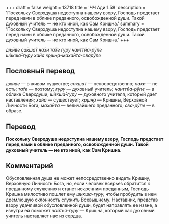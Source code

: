 +++
draft = false
weight = 13718
title = 'ЧЧ Ади 1.58'
description = 'Поскольку Сверхдуша недоступна нашему взору, Господь предстает перед нами в облике преданного, освобожденной души. Такой духовный учитель — не кто иной, как Сам Кришна.'
summary = 'Поскольку Сверхдуша недоступна нашему взору, Господь предстает перед нами в облике преданного, освобожденной души. Такой духовный учитель — не кто иной, как Сам Кришна.'
+++

_джӣве са̄кша̄т на̄хи та̄те гуру чаиттйа-рӯпе  
ш́икша̄-гуру хайа кр̣шн̣а-маха̄нта-сварӯпе_

## Пословный перевод

_джӣве_ — в живом существе; _са̄кша̄т_ — непосредственно; _на̄хи_ — не есть; _та̄те_ — поэтому; _гуру_ — духовный учитель; _чаиттйа_\-_рӯпе_ — в облике Сверхдуши; _ш́икша̄_\-_гуру_ — духовного учителя, который дает наставления; _хайа_ — существует; _кр̣шн̣а_ — Кришны, Верховной Личности Бога; _маха̄нта_ — величайшего преданного; _сва_\-_рӯпе_ — в образе.

## Перевод

**Поскольку Сверхдуша недоступна нашему взору, Господь предстает перед нами в облике преданного, освобожденной души. Такой духовный учитель — не кто иной, как Сам Кришна.**

## Комментарий

Обусловленная душа не может непосредственно видеть Кришну, Верховную Личность Бога, но, если человек всерьез обратится к преданному служению и станет искренним преданным, Господь Кришна милостиво пошлет ему _шикша-гуру,_ чтобы пробудить в нем дремлющую склонность служить Всевышнему. Наставник, представ взору удачливой обусловленной души, будет направлять ее извне, а изнутри ей поможет _чайтья-гуру_ — Кришна, который как духовный учитель наставляет нас из сердца.
